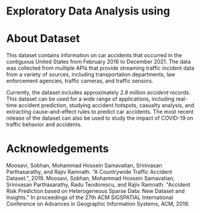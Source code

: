 # Exploratory Data Analysis using 
# About Dataset
This dataset contains information on car accidents that occurred in the contiguous United States from February 2016 to December 2021. The data was collected from multiple APIs that provide streaming traffic incident data from a variety of sources, including transportation departments, law enforcement agencies, traffic cameras, and traffic sensors.

Currently, the dataset includes approximately *2.8 million accident records*. This dataset can be used for a wide range of applications, including real-time accident prediction, studying accident hotspots, casualty analysis, and extracting cause-and-effect rules to predict car accidents. The most recent release of the dataset can also be used to study the impact of COVID-19 on traffic behavior and accidents.

# Acknowledgements

Moosavi, Sobhan, Mohammad Hossein Samavatian, Srinivasan Parthasarathy, and Rajiv Ramnath. “A Countrywide Traffic Accident Dataset.”, 2019.
Moosavi, Sobhan, Mohammad Hossein Samavatian, Srinivasan Parthasarathy, Radu Teodorescu, and Rajiv Ramnath. "Accident Risk Prediction based on Heterogeneous Sparse Data: New Dataset and Insights." In proceedings of the 27th ACM SIGSPATIAL International Conference on Advances in Geographic Information Systems, ACM, 2019.


